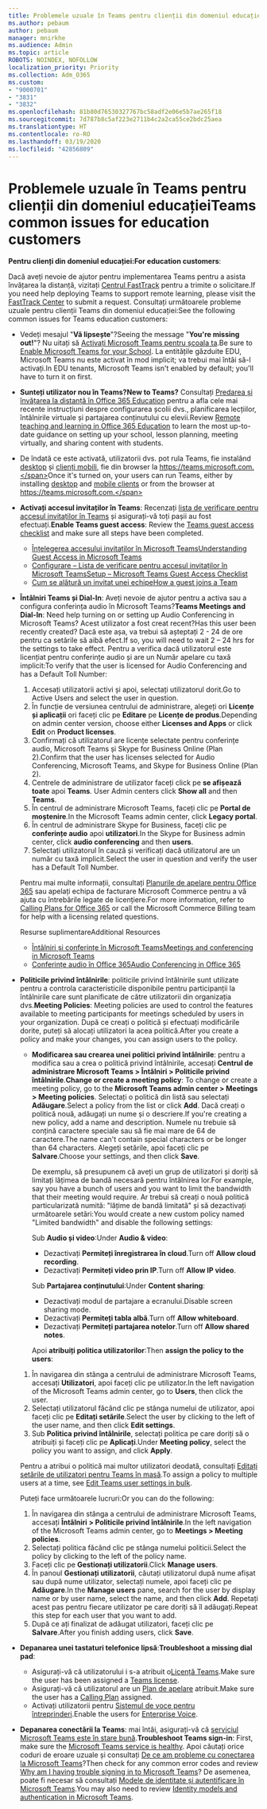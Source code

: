 ```yaml
---
title: Problemele uzuale în Teams pentru clienții din domeniul educației
ms.author: pebaum
author: pebaum
manager: mnirkhe
ms.audience: Admin
ms.topic: article
ROBOTS: NOINDEX, NOFOLLOW
localization_priority: Priority
ms.collection: Adm_O365
ms.custom:
- "9000701"
- "3831"
- "3832"
ms.openlocfilehash: 81b80d76530327767bc58adf2e06e5b7ae265f18
ms.sourcegitcommit: 7d787b8c5af223e2711b4c2a2ca55ce2bdc25aea
ms.translationtype: HT
ms.contentlocale: ro-RO
ms.lasthandoff: 03/19/2020
ms.locfileid: "42856809"
---
```

# <a name="teams-common-issues-for-education-customers"></a><span data-ttu-id="ba839-102">Problemele uzuale în Teams pentru clienții din domeniul educației</span><span class="sxs-lookup"><span data-stu-id="ba839-102">Teams common issues for education customers</span></span>

<span data-ttu-id="ba839-103">**Pentru clienți din domeniul educației:**</span><span class="sxs-lookup"><span data-stu-id="ba839-103">**For education customers**:</span></span>

<span data-ttu-id="ba839-104">Dacă aveți nevoie de ajutor pentru implementarea Teams pentru a asista învățarea la distanță, vizitați [Centrul FastTrack](https://www.microsoft.com/fasttrack) pentru a trimite o solicitare.</span><span class="sxs-lookup"><span data-stu-id="ba839-104">If you need help deploying Teams to support remote learning, please visit the [FastTrack Center](https://www.microsoft.com/fasttrack) to submit a request.</span></span> <span data-ttu-id="ba839-105">Consultați următoarele probleme uzuale pentru clienții Teams din domeniul educației:</span><span class="sxs-lookup"><span data-stu-id="ba839-105">See the following common issues for Teams education customers:</span></span>

- <span data-ttu-id="ba839-106">Vedeți mesajul "**Vă lipsește**"?</span><span class="sxs-lookup"><span data-stu-id="ba839-106">Seeing the message "**You're missing out!**"?</span></span> <span data-ttu-id="ba839-107">Nu uitați să [Activați Microsoft Teams pentru școala ta](https://docs.microsoft.com/microsoft-365/education/intune-edu-trial/enable-microsoft-teams).</span><span class="sxs-lookup"><span data-stu-id="ba839-107">Be sure to [Enable Microsoft Teams for your School](https://docs.microsoft.com/microsoft-365/education/intune-edu-trial/enable-microsoft-teams).</span></span> <span data-ttu-id="ba839-108">La entitățile găzduite EDU, Microsoft Teams nu este activat în mod implicit; va trebui mai întâi să-l activați.</span><span class="sxs-lookup"><span data-stu-id="ba839-108">In EDU tenants, Microsoft Teams isn't enabled by default; you'll have to turn it on first.</span></span>

- <span data-ttu-id="ba839-109">**Sunteți utilizator nou în Teams?**</span><span class="sxs-lookup"><span data-stu-id="ba839-109">**New to Teams?**</span></span> <span data-ttu-id="ba839-110">Consultați [Predarea și învățarea la distanță în Office 365 Education](https://support.office.com/article/remote-teaching-and-learning-in-office-365-education-f651ccae-7b65-478b-8366-51bb884025c4) pentru a afla cele mai recente instrucțiuni despre configurarea școlii dvs., planificarea lecțiilor, întâlnirile virtuale și partajarea conținutului cu elevii.</span><span class="sxs-lookup"><span data-stu-id="ba839-110">Review [Remote teaching and learning in Office 365 Education](https://support.office.com/article/remote-teaching-and-learning-in-office-365-education-f651ccae-7b65-478b-8366-51bb884025c4) to learn the most up-to-date guidance on setting up your school, lesson planning, meeting virtually, and sharing content with students.</span></span>

- <span data-ttu-id="ba839-111">De îndată ce este activată, utilizatorii dvs. pot rula Teams, fie instalând [desktop](https://docs.microsoft.com/MicrosoftTeams/get-clients#desktop-client) și [clienți mobili](https://docs.microsoft.com/MicrosoftTeams/get-clients#mobile-clients), fie din browser la https://teams.microsoft.com.</span><span class="sxs-lookup"><span data-stu-id="ba839-111">Once it's turned on, your users can run Teams, either by installing [desktop](https://docs.microsoft.com/MicrosoftTeams/get-clients#desktop-client) and [mobile clients](https://docs.microsoft.com/MicrosoftTeams/get-clients#mobile-clients) or from the browser at https://teams.microsoft.com.</span></span>

- <span data-ttu-id="ba839-112">**Activați accesul invitaților în Teams**: Recenzați [lista de verificare pentru accesul invitaților în Teams](https://docs.microsoft.com/microsoftteams/guest-access-checklist) și asigurați-vă toți pașii au fost efectuați.</span><span class="sxs-lookup"><span data-stu-id="ba839-112">**Enable Teams guest access**: Review the [Teams guest access checklist](https://docs.microsoft.com/microsoftteams/guest-access-checklist) and make sure all steps have been completed.</span></span>
    - [<span data-ttu-id="ba839-113">Înțelegerea accesului invitaților în Microsoft Teams</span><span class="sxs-lookup"><span data-stu-id="ba839-113">Understanding Guest Access in Microsoft Teams</span></span>](https://docs.microsoft.com/microsoftteams/guest-access)
    - [<span data-ttu-id="ba839-114">Configurare – Lista de verificare pentru accesul invitaților în Microsoft Teams</span><span class="sxs-lookup"><span data-stu-id="ba839-114">Setup – Microsoft Teams Guest Access Checklist</span></span>](https://docs.microsoft.com/microsoftteams/guest-access-checklist)
    - [<span data-ttu-id="ba839-115">Cum se alătură un invitat unei echipe</span><span class="sxs-lookup"><span data-stu-id="ba839-115">How a guest joins a Team</span></span>](https://docs.microsoft.com/microsoftteams/guest-joins)

- <span data-ttu-id="ba839-116">**Întâlniri Teams și Dial-In**: Aveți nevoie de ajutor pentru a activa sau a configura conferința audio în Microsoft Teams?</span><span class="sxs-lookup"><span data-stu-id="ba839-116">**Teams Meetings and Dial-In**: Need help turning on or setting up Audio Conferencing in Microsoft Teams?</span></span> <span data-ttu-id="ba839-117">Acest utilizator a fost creat recent?</span><span class="sxs-lookup"><span data-stu-id="ba839-117">Has this user been recently created?</span></span> <span data-ttu-id="ba839-118">Dacă este așa, va trebui să așteptați 2 - 24 de ore pentru ca setările să aibă efect.</span><span class="sxs-lookup"><span data-stu-id="ba839-118">If so, you will need to wait 2 – 24 hrs for the settings to take effect.</span></span> <span data-ttu-id="ba839-119">Pentru a verifica dacă utilizatorul este licențiat pentru conferințe audio și are un Număr apelare cu taxă implicit:</span><span class="sxs-lookup"><span data-stu-id="ba839-119">To verify that the user is licensed for Audio Conferencing and has a Default Toll Number:</span></span>
    1. <span data-ttu-id="ba839-120">Accesați utilizatorii activi și apoi, selectați utilizatorul dorit.</span><span class="sxs-lookup"><span data-stu-id="ba839-120">Go to Active Users and select the user in question.</span></span>
    2. <span data-ttu-id="ba839-121">În funcție de versiunea centrului de administrare, alegeți ori **Licențe și aplicații** ori faceți clic pe **Editare** pe **Licențe de produs**.</span><span class="sxs-lookup"><span data-stu-id="ba839-121">Depending on admin center version, choose either **Licenses and Apps** or click **Edit** on **Product licenses**.</span></span>
    3. <span data-ttu-id="ba839-122">Confirmați că utilizatorul are licențe selectate pentru conferințe audio, Microsoft Teams și Skype for Business Online (Plan 2).</span><span class="sxs-lookup"><span data-stu-id="ba839-122">Confirm that the user has licenses selected for Audio Conferencing, Microsoft Teams, and Skype for Business Online (Plan 2).</span></span>
    4. <span data-ttu-id="ba839-123">Centrele de administrare de utilizator faceți click pe **se afișează toate** apoi **Teams**. </span><span class="sxs-lookup"><span data-stu-id="ba839-123">User Admin centers click **Show all** and then **Teams**.</span></span>
    5. <span data-ttu-id="ba839-124">În centrul de administrare Microsoft Teams, faceți clic pe **Portal de moștenire**.</span><span class="sxs-lookup"><span data-stu-id="ba839-124">In the Microsoft Teams admin center, click **Legacy portal**.</span></span>
    6. <span data-ttu-id="ba839-125">În centrul de administrare Skype for Business, faceți clic pe **conferințe audio** apoi **utilizatori**.</span><span class="sxs-lookup"><span data-stu-id="ba839-125">In the Skype for Business admin center, click **audio conferencing** and then **users**.</span></span>
    7. <span data-ttu-id="ba839-126">Selectați utilizatorul în cauză și verificați dacă utilizatorul are un număr cu taxă implicit.</span><span class="sxs-lookup"><span data-stu-id="ba839-126">Select the user in question and verify the user has a Default Toll Number.</span></span>

    <span data-ttu-id="ba839-127">Pentru mai multe informații, consultați [Planurile de apelare pentru Office 365](https://docs.microsoft.com/microsoftteams/calling-plans-for-office-365) sau apelați echipa de facturare Microsoft Commerce pentru a vă ajuta cu întrebările legate de licențiere.</span><span class="sxs-lookup"><span data-stu-id="ba839-127">For more information, refer to [Calling Plans for Office 365](https://docs.microsoft.com/microsoftteams/calling-plans-for-office-365) or call the Microsoft Commerce Billing team for help with a licensing related questions.</span></span>

    <span data-ttu-id="ba839-128">Resurse suplimentare</span><span class="sxs-lookup"><span data-stu-id="ba839-128">Additional Resources</span></span>

    - [<span data-ttu-id="ba839-129">Întâlniri și conferințe în Microsoft Teams</span><span class="sxs-lookup"><span data-stu-id="ba839-129">Meetings and conferencing in Microsoft Teams</span></span>](https://docs.microsoft.com/microsoftteams/deploy-meetings-microsoft-teams-landing-page)
    - [<span data-ttu-id="ba839-130">Conferințe audio în Office 365</span><span class="sxs-lookup"><span data-stu-id="ba839-130">Audio Conferencing in Office 365</span></span>](https://docs.microsoft.com/microsoftteams/audio-conferencing-in-office-365)

- <span data-ttu-id="ba839-131">**Politicile privind întâlnirile**: politicile privind întâlnirile sunt utilizate pentru a controla caracteristicile disponibile pentru participanții la întâlnirile care sunt planificate de către utilizatorii din organizația dvs.</span><span class="sxs-lookup"><span data-stu-id="ba839-131">**Meeting Policies**: Meeting policies are used to control the features available to meeting participants for meetings scheduled by users in your organization.</span></span> <span data-ttu-id="ba839-132">După ce creați o politică și efectuați modificările dorite, puteți să alocați utilizatori la acea politică.</span><span class="sxs-lookup"><span data-stu-id="ba839-132">After you create a policy and make your changes, you can assign users to the policy.</span></span>

    - <span data-ttu-id="ba839-133">**Modificarea sau crearea unei politici privind întâlnirile**: pentru a modifica sau a crea o politică privind întâlnirile, accesați **Centrul de administrare Microsoft Teams > Întâlniri > Politicile privind întâlnirile**.</span><span class="sxs-lookup"><span data-stu-id="ba839-133">**Change or create a meeting policy**: To change or create a meeting policy, go to the **Microsoft Teams admin center > Meetings > Meeting policies**.</span></span> <span data-ttu-id="ba839-134">Selectați o politică din listă sau selectați **Adăugare**.</span><span class="sxs-lookup"><span data-stu-id="ba839-134">Select a policy from the list or click **Add**.</span></span> <span data-ttu-id="ba839-135">Dacă creați o politică nouă, adăugați un nume și o descriere.</span><span class="sxs-lookup"><span data-stu-id="ba839-135">If you're creating a new policy, add a name and description.</span></span> <span data-ttu-id="ba839-136">Numele nu trebuie să conțină caractere speciale sau să fie mai mare de 64 de caractere.</span><span class="sxs-lookup"><span data-stu-id="ba839-136">The name can't contain special characters or be longer than 64 characters.</span></span> <span data-ttu-id="ba839-137">Alegeți setările, apoi faceți clic pe **Salvare**.</span><span class="sxs-lookup"><span data-stu-id="ba839-137">Choose your settings, and then click **Save**.</span></span> 
    
        <span data-ttu-id="ba839-138">De exemplu, să presupunem că aveți un grup de utilizatori și doriți să limitați lățimea de bandă necesară pentru întâlnirea lor.</span><span class="sxs-lookup"><span data-stu-id="ba839-138">For example, say you have a bunch of users and you want to limit the bandwidth that their meeting would require.</span></span> <span data-ttu-id="ba839-139">Ar trebui să creați o nouă politică particularizată numită: "lățime de bandă limitată" și să dezactivați următoarele setări:</span><span class="sxs-lookup"><span data-stu-id="ba839-139">You would create a new custom policy named "Limited bandwidth" and disable the following settings:</span></span>

        <span data-ttu-id="ba839-140">Sub **Audio și video**:</span><span class="sxs-lookup"><span data-stu-id="ba839-140">Under **Audio & video**:</span></span>
        - <span data-ttu-id="ba839-141">Dezactivați **Permiteți înregistrarea în cloud**.</span><span class="sxs-lookup"><span data-stu-id="ba839-141">Turn off **Allow cloud recording**.</span></span>
        - <span data-ttu-id="ba839-142">Dezactivați **Permiteți video prin IP**.</span><span class="sxs-lookup"><span data-stu-id="ba839-142">Turn off **Allow IP video**.</span></span>

        <span data-ttu-id="ba839-143">Sub **Partajarea conținutului**:</span><span class="sxs-lookup"><span data-stu-id="ba839-143">Under **Content sharing**:</span></span>

        - <span data-ttu-id="ba839-144">Dezactivați modul de partajare a ecranului.</span><span class="sxs-lookup"><span data-stu-id="ba839-144">Disable screen sharing mode.</span></span>
        - <span data-ttu-id="ba839-145">Dezactivați **Permiteți tabla albă**.</span><span class="sxs-lookup"><span data-stu-id="ba839-145">Turn off **Allow whiteboard**.</span></span>
        - <span data-ttu-id="ba839-146">Dezactivați **Permiteți partajarea notelor**.</span><span class="sxs-lookup"><span data-stu-id="ba839-146">Turn off **Allow shared notes**.</span></span>

        <span data-ttu-id="ba839-147">Apoi **atribuiți politica utilizatorilor**:</span><span class="sxs-lookup"><span data-stu-id="ba839-147">Then **assign the policy to the users**:</span></span>

    1. <span data-ttu-id="ba839-148">În navigarea din stânga a centrului de administrare Microsoft Teams, accesați **Utilizatori**, apoi faceți clic pe utilizator.</span><span class="sxs-lookup"><span data-stu-id="ba839-148">In the left navigation of the Microsoft Teams admin center, go to **Users**, then click the user.</span></span>
    2. <span data-ttu-id="ba839-149">Selectați utilizatorul făcând clic pe stânga numelui de utilizator, apoi faceți clic pe **Editați setările**.</span><span class="sxs-lookup"><span data-stu-id="ba839-149">Select the user by clicking to the left of the user name, and then click **Edit settings**.</span></span>
    3. <span data-ttu-id="ba839-150">Sub **Politica privind întâlnirile**, selectați politica pe care doriți să o atribuiți și faceți clic pe **Aplicați**.</span><span class="sxs-lookup"><span data-stu-id="ba839-150">Under **Meeting policy**, select the policy you want to assign, and click **Apply**.</span></span>

    <span data-ttu-id="ba839-151">Pentru a atribui o politică mai multor utilizatori deodată, consultați [Editați setările de utilizatori pentru Teams în masă](https://docs.microsoft.com/microsoftteams/edit-user-settings-in-bulk).</span><span class="sxs-lookup"><span data-stu-id="ba839-151">To assign a policy to multiple users at a time, see [Edit Teams user settings in bulk](https://docs.microsoft.com/microsoftteams/edit-user-settings-in-bulk).</span></span>

    <span data-ttu-id="ba839-152">Puteți face următoarele lucruri:</span><span class="sxs-lookup"><span data-stu-id="ba839-152">Or you can do the following:</span></span>
    1. <span data-ttu-id="ba839-153">În navigarea din stânga a centrului de administrare Microsoft Teams, accesați **Întâlniri > Politicile privind întâlnirile**.</span><span class="sxs-lookup"><span data-stu-id="ba839-153">In the left navigation of the Microsoft Teams admin center, go to **Meetings > Meeting policies**.</span></span>
    2. <span data-ttu-id="ba839-154">Selectați politica făcând clic pe stânga numelui politicii.</span><span class="sxs-lookup"><span data-stu-id="ba839-154">Select the policy by clicking to the left of the policy name.</span></span>
    3. <span data-ttu-id="ba839-155">Faceți clic pe **Gestionați utilizatorii**.</span><span class="sxs-lookup"><span data-stu-id="ba839-155">Click **Manage users**.</span></span>
    4. <span data-ttu-id="ba839-156">În panoul **Gestionați utilizatorii**, căutați utilizatorul după nume afișat sau după nume utilizator, selectați numele, apoi faceți clic pe **Adăugare**.</span><span class="sxs-lookup"><span data-stu-id="ba839-156">In the **Manage users** pane, search for the user by display name or by user name, select the name, and then click **Add**.</span></span> <span data-ttu-id="ba839-157">Repetați acest pas pentru fiecare utilizator pe care doriți să îl adăugați.</span><span class="sxs-lookup"><span data-stu-id="ba839-157">Repeat this step for each user that you want to add.</span></span>
    5. <span data-ttu-id="ba839-158">După ce ați finalizat de adăugat utilizatori, faceți clic pe **Salvare**.</span><span class="sxs-lookup"><span data-stu-id="ba839-158">After you finish adding users, click **Save**.</span></span>

- <span data-ttu-id="ba839-159">**Depanarea unei tastaturi telefonice lipsă**:</span><span class="sxs-lookup"><span data-stu-id="ba839-159">**Troubleshoot a missing dial pad**:</span></span>
    - <span data-ttu-id="ba839-160">Asigurați-vă că utilizatorului i s-a atribuit o[Licență Teams](https://docs.microsoft.com/MicrosoftTeams/assign-teams-licenses).</span><span class="sxs-lookup"><span data-stu-id="ba839-160">Make sure the user has been assigned a [Teams license](https://docs.microsoft.com/MicrosoftTeams/assign-teams-licenses).</span></span>
    - <span data-ttu-id="ba839-161">Asigurați-vă că utilizatorul are un [Plan de apelare](https://docs.microsoft.com/MicrosoftTeams/calling-plan-landing-page) atribuit.</span><span class="sxs-lookup"><span data-stu-id="ba839-161">Make sure the user has a [Calling Plan](https://docs.microsoft.com/MicrosoftTeams/calling-plan-landing-page) assigned.</span></span>
    - <span data-ttu-id="ba839-162">Activați utilizatorii pentru [Sistemul de voce pentru întreprinderi](https://docs.microsoft.com/skypeforbusiness/skype-for-business-hybrid-solutions/plan-your-phone-system-cloud-pbx-solution/enable-users-for-enterprise-voice-online-and-phone-system-voicemail#to-enable-your-users-for-phone-system-in-office-365-voice-and-voicemail).</span><span class="sxs-lookup"><span data-stu-id="ba839-162">Enable the users for [Enterprise Voice](https://docs.microsoft.com/skypeforbusiness/skype-for-business-hybrid-solutions/plan-your-phone-system-cloud-pbx-solution/enable-users-for-enterprise-voice-online-and-phone-system-voicemail#to-enable-your-users-for-phone-system-in-office-365-voice-and-voicemail).</span></span>

- <span data-ttu-id="ba839-163">**Depanarea conectării la Teams**: mai întâi, asigurați-vă că [serviciul Microsoft Teams este în stare bună](https://admin.microsoft.com/Adminportal/Home?source=applauncher#/servicehealth).</span><span class="sxs-lookup"><span data-stu-id="ba839-163">**Troubleshoot Teams sign-in**: First, make sure the [Microsoft Teams service is healthy](https://admin.microsoft.com/Adminportal/Home?source=applauncher#/servicehealth).</span></span> <span data-ttu-id="ba839-164">Apoi căutați orice coduri de eroare uzuale și consultați [De ce am probleme cu conectarea la Microsoft Teams](https://support.office.com/article/a02f683b-61a3-4008-9447-ee60c5593b0f)?</span><span class="sxs-lookup"><span data-stu-id="ba839-164">Then check for any common error codes and review [Why am I having trouble signing in to Microsoft Teams](https://support.office.com/article/a02f683b-61a3-4008-9447-ee60c5593b0f)?</span></span> <span data-ttu-id="ba839-165">De asemenea, poate fi necesar să consultați [Modele de identitate și autentificare în Microsoft Teams](https://docs.microsoft.com/MicrosoftTeams/identify-models-authentication).</span><span class="sxs-lookup"><span data-stu-id="ba839-165">You may also need to review [Identity models and authentication in Microsoft Teams](https://docs.microsoft.com/MicrosoftTeams/identify-models-authentication).</span></span>
